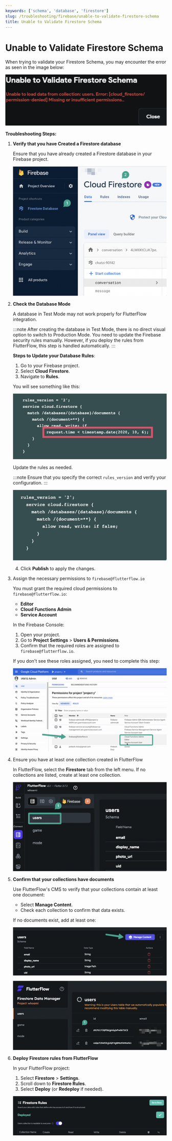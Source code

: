 ```yaml
---
keywords: ['schema', 'database', 'firestore']
slug: /troubleshooting/firebase/unable-to-validate-firestore-schema
title: Unable to Validate Firestore Schema
---
```


# Unable to Validate Firestore Schema

When trying to validate your Firestore Schema, you may encounter the error as seen in the image below:  

![](../assets/20250430121304770472.png)

**Troubleshooting Steps:**

1. **Verify that you have Created a Firestore database**

    Ensure that you have already created a Firestore database in your Firebase project.

    ![](../assets/20250430121305056379.png)

2. **Check the Database Mode**

    A database in Test Mode may not work properly for FlutterFlow integration.

    :::note 
    After creating the database in Test Mode, there is no direct visual option to switch to Production Mode. You need to update the Firebase security rules manually. However, if you deploy the rules from FlutterFlow, this step is handled automatically.
    :::

    **Steps to Update your Database Rules**:

      1. Go to your Firebase project.
      2. Select **Cloud Firestore**.
      3. Navigate to **Rules**.

      You will see something like this:

      ![](../assets/20250430121305295728.png)

      Update the rules as needed.

      :::note 
      Ensure that you specify the correct `rules_version` and verify your configuration.
      :::

      ![](../assets/20250430121305526883.png)

      4. Click **Publish** to apply the changes.

3. Assign the necessary permissions to `firebase@flutterflow.io`

    You must grant the required cloud permissions to `firebase@flutterflow.io`:

    - **Editor**
    - **Cloud Functions Admin**
    - **Service Account**

    In the Firebase Console:

      1. Open your project.
      2. Go to **Project Settings** > **Users & Permissions**.
      3. Confirm that the required roles are assigned to `firebase@flutterflow.io`.

      If you don't see these roles assigned, you need to complete this step:

      ![](../assets/20250430121305771267.png)

4. Ensure you have at least one collection created in FlutterFlow

    In FlutterFlow, select the **Firestore** tab from the left menu. If no collections are listed, create at least one collection.

    ![](../assets/20250430121306066982.png)

5. **Confirm that your collections have documents**

    Use FlutterFlow's CMS to verify that your collections contain at least one document:

    - Select **Manage Content**.
    - Check each collection to confirm that data exists.

    If no documents exist, add at least one:

    ![](../assets/20250430121306294908.png)

    ![](../assets/20250430121306553330.png)

6. **Deploy Firestore rules from FlutterFlow**

    In your FlutterFlow project:

      1. Select **Firestore** > **Settings**.
      2. Scroll down to **Firestore Rules**.
      3. Select **Deploy** (or **Redeploy** if needed).

      ![](../assets/20250430121306835223.png)


